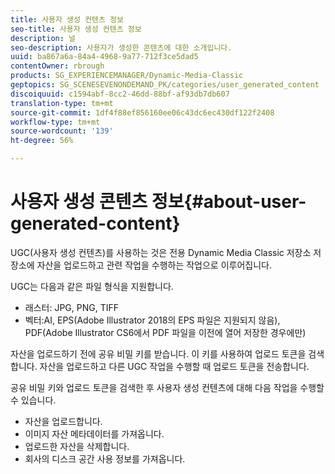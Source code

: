 ```yaml
---
title: 사용자 생성 컨텐츠 정보
seo-title: 사용자 생성 컨텐츠 정보
description: 널
seo-description: 사용자가 생성한 콘텐츠에 대한 소개입니다.
uuid: ba867a6a-84a4-4968-9a77-712f3ce5dad5
contentOwner: rbrough
products: SG_EXPERIENCEMANAGER/Dynamic-Media-Classic
geptopics: SG_SCENESEVENONDEMAND_PK/categories/user_generated_content
discoiquuid: c1594abf-8cc2-46dd-88bf-af93db7db607
translation-type: tm+mt
source-git-commit: 1df4f88ef856160ee06c43dc6ec430df122f2408
workflow-type: tm+mt
source-wordcount: '139'
ht-degree: 56%

---
```



# 사용자 생성 콘텐츠 정보{#about-user-generated-content}

UGC(사용자 생성 컨텐츠)를 사용하는 것은 전용 Dynamic Media Classic 저장소 저장소에 자산을 업로드하고 관련 작업을 수행하는 작업으로 이루어집니다.

UGC는 다음과 같은 파일 형식을 지원합니다.

* 래스터: JPG, PNG, TIFF
* 벡터:AI, EPS(Adobe Illustrator 2018의 EPS 파일은 지원되지 않음), PDF(Adobe Illustrator CS6에서 PDF 파일을 이전에 열어 저장한 경우에만)

자산을 업로드하기 전에 공유 비밀 키를 받습니다. 이 키를 사용하여 업로드 토큰을 검색합니다. 자산을 업로드하고 다른 UGC 작업을 수행할 때 업로드 토큰을 전송합니다.

공유 비밀 키와 업로드 토큰을 검색한 후 사용자 생성 컨텐츠에 대해 다음 작업을 수행할 수 있습니다.

* 자산을 업로드합니다.
* 이미지 자산 메타데이터를 가져옵니다.
* 업로드한 자산을 삭제합니다.
* 회사의 디스크 공간 사용 정보를 가져옵니다.

